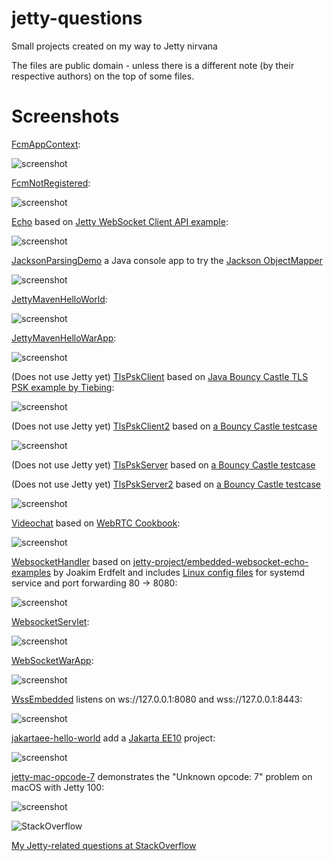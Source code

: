 jetty-questions
==========

Small projects created on my way to Jetty nirvana

The files are public domain - unless there is a different note (by their respective authors) on the top of some files.

Screenshots
==========

[FcmAppContext](https://github.com/afarber/jetty-questions/tree/master/FcmAppContext):

![screenshot](https://raw.github.com/afarber/jetty-questions/master/FcmAppContext/screenshot.png)


[FcmNotRegistered](https://github.com/afarber/jetty-questions/tree/master/FcmNotRegistered):

![screenshot](https://raw.github.com/afarber/jetty-questions/master/FcmNotRegistered/screenshot.png)


[Echo](https://github.com/afarber/jetty-questions/tree/master/Echo) based on [Jetty WebSocket Client API example](https://www.eclipse.org/jetty/documentation/current/jetty-websocket-client-api.html):

![screenshot](https://raw.github.com/afarber/jetty-questions/master/Echo/screenshot.png)


[JacksonParsingDemo](https://github.com/afarber/jetty-questions/tree/master/JacksonParsingDemo) a Java console app to try the [Jackson ObjectMapper](https://jenkov.com/tutorials/java-json/jackson-objectmapper.html)

![screenshot](https://raw.github.com/afarber/jetty-questions/master/JacksonParsingDemo/screenshot.png)


[JettyMavenHelloWorld](https://github.com/afarber/jetty-questions/tree/master/JettyMavenHelloWorld):

![screenshot](https://raw.github.com/afarber/jetty-questions/master/JettyMavenHelloWorld/screenshot.png)


[JettyMavenHelloWarApp](https://github.com/afarber/jetty-questions/tree/master/JettyMavenHelloWarApp):

![screenshot](https://raw.github.com/afarber/jetty-questions/master/JettyMavenHelloWarApp/screenshot.png)


(Does not use Jetty yet)
[TlsPskClient](https://github.com/afarber/jetty-questions/tree/master/TlsPskClient) based on [Java Bouncy Castle TLS PSK example by Tiebing](http://tiebing.blogspot.de/2013/09/java-bouncy-castle-tls-psk-example.html):

![screenshot](https://raw.github.com/afarber/jetty-questions/master/TlsPskClient/screenshot.png)


(Does not use Jetty yet)
[TlsPskClient2](https://github.com/afarber/jetty-questions/tree/master/TlsPskClient2) based on [a Bouncy Castle testcase](https://github.com/bcgit/bc-java/tree/master/core/src/test/java/org/bouncycastle/crypto/tls/test)

![screenshot](https://raw.github.com/afarber/jetty-questions/master/TlsPskClient2/screenshot.png)


(Does not use Jetty yet)
[TlsPskServer](https://github.com/afarber/jetty-questions/tree/master/TlsPskServer) based on [a Bouncy Castle testcase](https://github.com/bcgit/bc-java/tree/main/core/src/test/java/org/bouncycastle/crypto)


(Does not use Jetty yet)
[TlsPskServer2](https://github.com/afarber/jetty-questions/tree/master/TlsPskServer2) based on [a Bouncy Castle testcase](https://github.com/bcgit/bc-java/tree/main/core/src/test/java/org/bouncycastle/crypto)

![screenshot](https://raw.github.com/afarber/jetty-questions/master/TlsPskServer2/screenshot.png)


[Videochat](https://github.com/afarber/jetty-questions/tree/master/Videochat) based on [WebRTC Cookbook](https://www.packtpub.com/product/webrtc-cookbook/9781783284450):

![screenshot](https://raw.github.com/afarber/jetty-questions/master/Videochat/screenshot.png)


[WebsocketHandler](https://github.com/afarber/jetty-questions/tree/master/WebsocketHandler) based on [jetty-project/embedded-websocket-echo-examples](https://github.com/jetty-project/embedded-websocket-echo-examples) by Joakim Erdfelt and includes [Linux config files](https://github.com/afarber/jetty-questions/tree/master/WebsocketHandler/linux) for systemd service and port forwarding 80 -> 8080:

![screenshot](https://raw.github.com/afarber/jetty-questions/master/WebsocketHandler/screenshot.png)


[WebsocketServlet](https://github.com/afarber/jetty-questions/tree/master/WebsocketServlet):

![screenshot](https://raw.github.com/afarber/jetty-questions/master/WebsocketServlet/screenshot.png)


[WebSocketWarApp](https://github.com/afarber/jetty-questions/tree/master/WebSocketWarApp):

![screenshot](https://raw.github.com/afarber/jetty-questions/master/WebSocketWarApp/screenshot.png)


[WssEmbedded](https://github.com/afarber/jetty-questions/tree/master/WssEmbedded) listens on ws://127.0.0.1:8080 and wss://127.0.0.1:8443:

![screenshot](https://raw.github.com/afarber/jetty-questions/master/WssEmbedded/screenshot.png)


[jakartaee-hello-world](https://github.com/afarber/jetty-questions/tree/master/jakartaee-hello-world) add a [Jakarta EE10](https://start.jakarta.ee) project:

![screenshot](https://raw.github.com/afarber/jetty-questions/master/jakartaee-hello-world/screenshot.png)


[jetty-mac-opcode-7](https://github.com/afarber/jetty-questions/tree/master/jetty-mac-opcode-7) demonstrates the "Unknown opcode: 7" problem on macOS with Jetty 100:

![screenshot](https://raw.github.com/afarber/jetty-questions/master/jetty-mac-opcode-7/screenshot.png)


![StackOverflow](http://stackoverflow.com/users/flair/165071.png)

[My Jetty-related questions at StackOverflow](http://stackoverflow.com/search?q=user:165071+[jetty])

